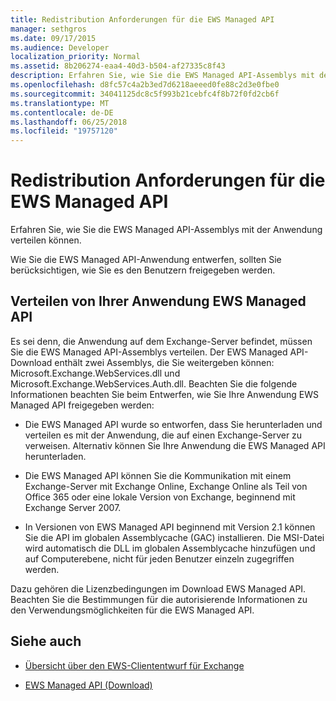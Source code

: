 ```yaml
---
title: Redistribution Anforderungen für die EWS Managed API
manager: sethgros
ms.date: 09/17/2015
ms.audience: Developer
localization_priority: Normal
ms.assetid: 8b206274-eaa4-40d3-b504-af27335c8f43
description: Erfahren Sie, wie Sie die EWS Managed API-Assemblys mit der Anwendung verteilen können.
ms.openlocfilehash: d8fc57c4a2b3ed7d6218aeeed0fe88c2d3e0fbe0
ms.sourcegitcommit: 34041125dc8c5f993b21cebfc4f8b72f0fd2cb6f
ms.translationtype: MT
ms.contentlocale: de-DE
ms.lasthandoff: 06/25/2018
ms.locfileid: "19757120"
---
```

# <a name="redistribution-requirements-for-the-ews-managed-api"></a>Redistribution Anforderungen für die EWS Managed API

Erfahren Sie, wie Sie die EWS Managed API-Assemblys mit der Anwendung verteilen können.
  
Wie Sie die EWS Managed API-Anwendung entwerfen, sollten Sie berücksichtigen, wie Sie es den Benutzern freigegeben werden. 
  
## <a name="redistributing-your-ews-managed-api-application"></a>Verteilen von Ihrer Anwendung EWS Managed API

Es sei denn, die Anwendung auf dem Exchange-Server befindet, müssen Sie die EWS Managed API-Assemblys verteilen. Der EWS Managed API-Download enthält zwei Assemblys, die Sie weitergeben können: Microsoft.Exchange.WebServices.dll und Microsoft.Exchange.WebServices.Auth.dll. Beachten Sie die folgende Informationen beachten Sie beim Entwerfen, wie Sie Ihre Anwendung EWS Managed API freigegeben werden:
  
- Die EWS Managed API wurde so entworfen, dass Sie herunterladen und verteilen es mit der Anwendung, die auf einen Exchange-Server zu verweisen. Alternativ können Sie Ihre Anwendung die EWS Managed API herunterladen.
    
- Die EWS Managed API können Sie die Kommunikation mit einem Exchange-Server mit Exchange Online, Exchange Online als Teil von Office 365 oder eine lokale Version von Exchange, beginnend mit Exchange Server 2007.
    
- In Versionen von EWS Managed API beginnend mit Version 2.1 können Sie die API im globalen Assemblycache (GAC) installieren. Die MSI-Datei wird automatisch die DLL im globalen Assemblycache hinzufügen und auf Computerebene, nicht für jeden Benutzer einzeln zugegriffen werden.
    
Dazu gehören die Lizenzbedingungen im Download EWS Managed API. Beachten Sie die Bestimmungen für die autorisierende Informationen zu den Verwendungsmöglichkeiten für die EWS Managed API.
  
## <a name="see-also"></a>Siehe auch


- [Übersicht über den EWS-Cliententwurf für Exchange](ews-client-design-overview-for-exchange.md)
    
- [EWS Managed API (Download)](http://aka.ms/ews-managed-api-readme)
    

